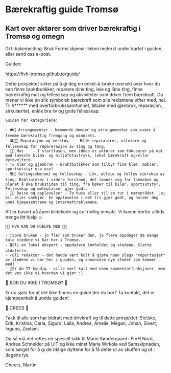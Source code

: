 # Bærekraftig guide Tromsø
## Kart over aktører som driver bærekraftig i Tromsø og omegn

Gi tilbakemelding: Bruk Forms skjema-linken nederst under kartet i guiden, eller send oss e-post.

Guiden: 

https://fivh-tromso.github.io/guide/

Dette prosjektet sikter på å gi deg en enkel-å-bruke oversikt over hvor du kan finne bruktbutikker, reparere dine ting, leie og låne ting, finne bærekraftig mat og fellesskap og akviviteter som driver frem bærekraft. Da mener vi ikke en slik symbolsk bærekraft som alle reklamene vifter med, nei. Til h****** med overforbrukssamfunnet, tilbake med gjenbruk, reparasjon, sirkulæritet, enkle bra liv og gode fellesskap.

    Guiden har kategoriene:
    
    - 🎟️📣 Arrangementer - kommende demoer og arrangementer som anses å fremme bærekraftig fremgang og mindsets.
    - 🛠️👨‍🔧 Reparasjon og verktøy	- Både reparatører, utleiere og fellesskap for reparerasjon av ting og tang.
    - 🍴🌱 Mat	- I startfasen, men idéen er aktører som fokuserer på mat med laveste klima- og miljøfotavtrykk, lokal bærekraft og/eller dyrevelferd.
    - 👕♻️ Klær og gjenbruk - Bruktbutikker som tilbyr fine klær, møbler, sportsutstyr osv osv!
    - 📚🤝 Delingsøkonomi og fellesskap - Lån, utleie og felles eierskap av ting. Biblioteker i videre forstand, det lønner seg for lommebok og planet å øke brukstiden til ting, fra bøker til biler. sportsutstyr. Fellesskap og møteplasser gjør godt.
    - 🚌🌄 Reise og opplevelser - Ta buss eller til en tur i nærområdet. Lei bil eller samkjør. En opplevelse i det fri gjør godt, og holder deg unna kjøpesentrene og internettreklamene.


Alt er basert på åpen kildekode og av frivillig innsats. Vi kunne derfor alltids trenge litt hjelp ☺️


    👨‍💻 HVA KAN DU HJELPE MED 👨‍💻
    
    - 💬Spre bruken - jo fler som bruker den, jo flere oppdager de mange kule stedene vi har her i Tromsø.
    - 🎖️Bli en lokal ekspert - oppdatere innholdet og stedene. Slette utdaterte.
    - ✍️Bli redaktør - det hadde vært kult å gjøre noen slags "reportasjer" av stedene vi har her i guiden, og annonsere nye steder som kommer med!
    - 👾Er du IT-kyndig - ville vært kult med noen kommentarfunksjoner, men det vet ikke vi hvordan vi gjør :)


🤔 BOR DU IKKE I TROMSØ? 🤔

Er du sjalu for at det ikke finnes en guide der du bor? Ta kontakt, det er kjempeenkelt å utvide guiden!


👏 CREDS 👏

Takk til alle som har bidratt med drivkraft og til dette prosjektet: Sietske, Erik, Kristina, Carla, Sigurd, Laila, Andrea, Amelie, Megan, Johan, Sivert, Ingunn, Zselam.

Og så må det rettes en spesiell takk til Marie Søndergaard i FIVH Nord, Andrea Schneider på UiT og ikke minst Maria Wirkola ved Samskipnaden, som sørget for å gi de riktige dyttene for å få dette ut av skuffen og ut i dagens lys.


Cheers, Martin
